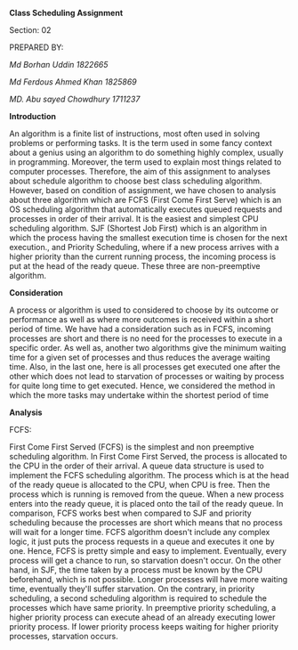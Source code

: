 <b>Class Scheduling Assignment</b>

Section: 02

PREPARED BY: 

<i>Md Borhan Uddin	1822665

Md Ferdous Ahmed Khan	1825869

MD. Abu sayed Chowdhury    1711237</i>


<b>Introduction</b>

An algorithm is a finite list of instructions, most often used in solving problems or performing tasks. It is the term used in some fancy context about a genius using an algorithm to do something highly complex, usually in programming. Moreover, the term used to explain most things related to computer processes. Therefore, the aim of this assignment to analyses about schedule algorithm to choose best class scheduling algorithm. However, based on condition of assignment, we have chosen to analysis about three algorithm which are FCFS (First Come First Serve) which is an OS scheduling algorithm that automatically executes queued requests and processes in order of their arrival. It is the easiest and simplest CPU scheduling algorithm. SJF (Shortest Job First) which is an algorithm in which the process having the smallest execution time is chosen for the next execution., and Priority Scheduling, where if a new process arrives with a higher priority than the current running process, the incoming process is put at the head of the ready queue. These three are non-preemptive algorithm. 

<b>Consideration</b>

A process or algorithm is used to considered to choose by its outcome or performance as well as where more outcomes is received within a short period of time. We have had a consideration such as in FCFS, incoming processes are short and there is no need for the processes to execute in a specific order. As well as, another two algorithms give the minimum waiting time for a given set of processes and thus reduces the average waiting time. Also, in the last one, here is all processes get executed one after the other which does not lead to starvation of processes or waiting by process for quite long time to get executed. Hence, we considered the method in which the more tasks may undertake within the shortest period of time

<b>Analysis</b>

FCFS:

First Come First Served (FCFS) is the simplest and non preemptive scheduling algorithm. In First Come First Served, the process is allocated to the CPU in the order of their arrival. A queue data structure is used to implement the FCFS scheduling algorithm. The process which is at the head of the ready queue is allocated to the CPU, when CPU is free. Then the process which is running is removed from the queue. When a new process enters into the ready queue, it is placed onto the tail of the ready queue.  In comparison, FCFS works best when compared to SJF and priority scheduling because the processes are short which means that no process will wait for a longer time. FCFS algorithm doesn't include any complex logic, it just puts the process requests in a queue and executes it one by one. Hence, FCFS is pretty simple and easy to implement. Eventually, every process will get a chance to run, so starvation doesn't occur. On the other hand, in SJF, the time taken by a process must be known by the CPU beforehand, which is not possible. Longer processes will have more waiting time, eventually they'll suffer starvation. On the contrary, in priority scheduling, a second scheduling algorithm is required to schedule the processes which have same priority. In preemptive priority scheduling, a higher priority process can execute ahead of an already executing lower priority process. If lower priority process keeps waiting for higher priority processes, starvation occurs.
